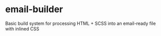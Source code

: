 email-builder
=============

Basic build system for processing HTML + SCSS into an email-ready file with inlined CSS
